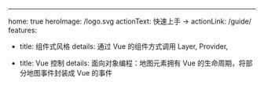 ---

home: true
heroImage: /logo.svg
actionText: 快速上手 →
actionLink: /guide/
features:

- title: 组件式风格
  details: 通过 Vue 的组件方式调用 Layer, Provider,

- title: Vue 控制
  details: 面向对象编程：地图元素拥有 Vue 的生命周期，将部分地图事件封装成 Vue 的事件
